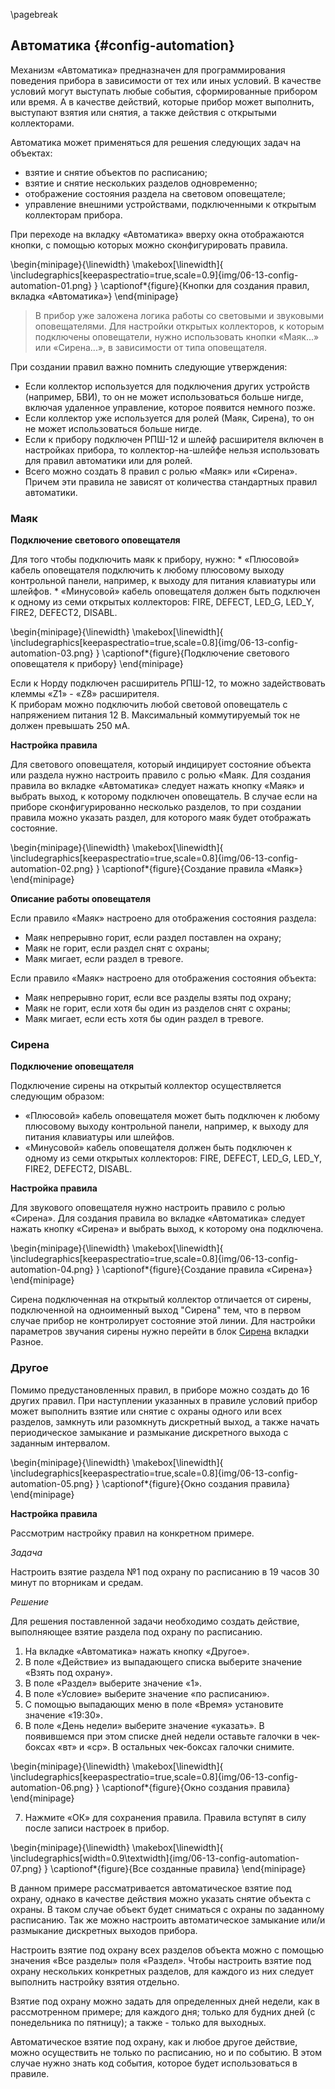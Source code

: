 \pagebreak

## Автоматика {#config-automation}

Механизм «Автоматика» предназначен для программирования поведения прибора в зависимости от тех или иных условий. В качестве условий могут выступать любые события, сформированные прибором или время. А в качестве действий, которые прибор может выполнить, выступают взятия или снятия, а также действия с открытыми коллекторами.

Автоматика может применяться для решения следующих задач на объектах:

* взятие и снятие объектов по расписанию;
* взятие и снятие нескольких разделов одновременно;
* отображение состояния раздела на световом оповещателе;
* управление внешними устройствами, подключенными к открытым коллекторам прибора.

При переходе на вкладку «Автоматика» вверху окна отображаются кнопки, с помощью которых можно сконфигурировать правила.

\begin{minipage}{\linewidth}
	\makebox[\linewidth]{
 		\includegraphics[keepaspectratio=true,scale=0.9]{img/06-13-config-automation-01.png}
 	}
	\captionof*{figure}{Кнопки для создания правил, вкладка «Автоматика»}
\end{minipage}



> В прибор уже заложена логика работы со световыми и звуковыми оповещателями. Для настройки открытых коллекторов, к которым подключены оповещатели, нужно использовать кнопки «Маяк...» или «Сирена...», в зависимости от типа оповещателя.

При создании правил важно помнить следующие утверждения:

* Если коллектор используется для подключения других устройств (например, БВИ), то он не может использоваться больше нигде, включая удаленное управление, которое появится немного позже.
* Если коллектор уже используется для ролей (Маяк, Сирена), то он не может использоваться больше нигде.
* Если к прибору подключен РПШ-12 и шлейф расширителя включен в настройках прибора, то коллектор-на-шлейфе нельзя использовать для правил автоматики или для ролей.
* Всего можно создать 8 правил с ролью «Маяк» или «Сирена». Причем эти правила не зависят от количества стандартных правил автоматики.


### Маяк

**Подключение светового оповещателя**

Для того чтобы подключить маяк к прибору, нужно: 
		* «Плюсовой» кабель оповещателя подключить к любому плюсовому выходу контрольной панели, например, к выходу для питания клавиатуры или шлейфов. 
		* «Минусовой» кабель оповещателя должен быть подключен к одному из семи открытых коллекторов: FIRE, DEFECT, LED_G, LED_Y, FIRE2, DEFECT2, DISABL.

\begin{minipage}{\linewidth}
	\makebox[\linewidth]{
 		\includegraphics[keepaspectratio=true,scale=0.8]{img/06-13-config-automation-03.png}
 	}
	\captionof*{figure}{Подключение светового оповещателя к прибору}
\end{minipage}


Если к Норду подключен расширитель РПШ-12, то можно задействовать клеммы «Z1» - «Z8» расширителя.   
К приборам можно подключить любой световой оповещатель с напряжением питания 12 В. Максимальный коммутируемый ток не должен превышать 250 мА.

**Настройка правила**

Для светового оповещателя, который индицирует состояние объекта или раздела нужно настроить правило с ролью «Маяк. Для создания правила во вкладке «Автоматика» следует нажать кнопку «Маяк» и выбрать выход, к которому подключен оповещатель. 
В случае если на приборе сконфигурированно несколько разделов, то при создании правила можно указать раздел, для которого маяк будет отображать состояние.


\begin{minipage}{\linewidth}
	\makebox[\linewidth]{
 		\includegraphics[keepaspectratio=true,scale=0.8]{img/06-13-config-automation-02.png}
 	}
	\captionof*{figure}{Создание правила «Маяк»}
\end{minipage}



**Описание работы оповещателя**

Если правило «Маяк» настроено для отображения состояния раздела:

* Маяк непрерывно горит, если раздел поставлен на охрану;
* Маяк не горит, если раздел снят с охраны;
* Маяк мигает, если раздел в тревоге.

Если правило «Маяк» настроено для отображения состояния объекта: 

* Маяк непрерывно горит, если все разделы взяты под охрану;
* Маяк не горит, если хотя бы один из разделов снят с охраны;
* Маяк мигает, если есть хотя бы один раздел в тревоге.


### Сирена

**Подключение оповещателя**

Подключение сирены на открытый коллектор осуществляется следующим образом:

* «Плюсовой» кабель оповещателя может быть подключен к любому плюсовому выходу контрольной панели, например, к выходу для питания клавиатуры или шлейфов. 
* «Минусовой» кабель оповещателя должен быть подключен к одному из семи открытых коллекторов: FIRE, DEFECT, LED_G, LED_Y, FIRE2, DEFECT2, DISABL.


**Настройка правила**

Для звукового оповещателя нужно настроить правило с ролью «Сирена». Для создания правила во вкладке «Автоматика» следует нажать кнопку «Сирена» и выбрать выход, к которому она подключена. 

\begin{minipage}{\linewidth}
	\makebox[\linewidth]{
 		\includegraphics[keepaspectratio=true,scale=0.8]{img/06-13-config-automation-04.png}
 	}
	\captionof*{figure}{Создание правила «Сирена»}
\end{minipage}



Сирена подключенная на открытый коллектор отличается от сирены, подключенной на одноименный выход "Сирена" тем, что в первом случае прибор не контролирует состояние этой линии.
Для настройки параметров звучания сирены нужно перейти в блок [Сирена](#config-misc-siren) вкладки Разное.


### Другое

Помимо предустановленных правил, в приборе можно создать до 16 других правил. При наступлении указанных в правиле условий прибор может выполнить взятие или снятие с охраны одного или всех разделов, замкнуть или разомкнуть дискретный выход, а также начать периодическое замыкание и размыкание дискретного выхода с заданным интервалом.

\begin{minipage}{\linewidth}
	\makebox[\linewidth]{
 		\includegraphics[keepaspectratio=true,scale=0.8]{img/06-13-config-automation-05.png}
 	}
	\captionof*{figure}{Окно создания правила}
\end{minipage}



**Настройка правила**

Рассмотрим настройку правил на конкретном примере.

_Задача_

Настроить взятие раздела №1 под охрану по расписанию в 19 часов 30 минут по вторникам и средам.

_Решение_

Для решения поставленной задачи необходимо создать действие, выполняющее взятие раздела под охрану по расписанию.


1. На вкладке «Автоматика» нажать кнопку «Другое».
2. В поле «Действие» из выпадающего списка выберите значение «Взять под охрану».
3. В поле «Раздел» выберите значение «1».
4. В поле «Условие» выберите значение «по расписанию».
5. С помощью выпадающих меню в поле «Время» установите значение «19:30».
6. В поле «День недели» выберите значение «указать». В появившемся при этом списке дней недели оставьте галочки в чек-боксах «вт» и «ср». В остальных чек-боксах галочки снимите.

\begin{minipage}{\linewidth}
	\makebox[\linewidth]{
 		\includegraphics[keepaspectratio=true,scale=0.8]{img/06-13-config-automation-06.png}
 	}
	\captionof*{figure}{Окно создания правила}
\end{minipage}


7. Нажмите «ОК» для сохранения правила. Правила вступят в силу после записи настроек в прибор.


\begin{minipage}{\linewidth}
	\makebox[\linewidth]{
 		\includegraphics[width=0.9\textwidth]{img/06-13-config-automation-07.png}
 	}
	\captionof*{figure}{Все созданные правила}
\end{minipage}




В данном примере рассматривается автоматическое взятие под охрану, однако в качестве действия можно указать снятие объекта с охраны. В таком случае объект будет сниматься с охраны по заданному расписанию. Так же можно настроить автоматическое замыкание или/и размыкание дискретных выходов прибора.

Настроить взятие под охрану всех разделов объекта можно с помощью значения «Все разделы» поля «Раздел». Чтобы настроить взятие под охрану нескольких конкретных разделов, для каждого из них следует выполнить настройку взятия отдельно.

Взятие под охрану можно задать для определенных дней недели, как в рассмотренном примере; для каждого дня; только для будних дней (с понедельника по пятницу); а также - только для выходных.

Автоматическое взятие под охрану, как и любое другое действие, можно осуществить не только по расписанию, но и по событию. В этом случае нужно знать код события, которое будет использоваться в правиле.

